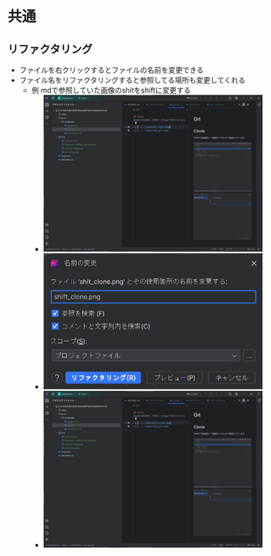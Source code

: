 # 共通

## リファクタリング
- ファイルを右クリックするとファイルの名前を変更できる
- ファイル名をリファクタリングすると参照してる場所も変更してくれる
  - 例 mdで参照していた画像のshitをshiftに変更する
    - ![](../../img/before_refactor.png)
    - ![](../../img/edit_refactor.png)
    - ![](../../img/after_refactor.png)


